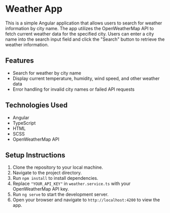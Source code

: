 # Weather App

This is a simple Angular application that allows users to search for weather information by city name. The app utilizes the OpenWeatherMap API to fetch current weather data for the specified city. Users can enter a city name into the search input field and click the "Search" button to retrieve the weather information.

## Features
- Search for weather by city name
- Display current temperature, humidity, wind speed, and other weather data
- Error handling for invalid city names or failed API requests

## Technologies Used
- Angular
- TypeScript
- HTML
- SCSS
- OpenWeatherMap API

## Setup Instructions
1. Clone the repository to your local machine.
2. Navigate to the project directory.
3. Run `npm install` to install dependencies.
4. Replace `"YOUR_API_KEY"` in `weather.service.ts` with your OpenWeatherMap API key.
5. Run `ng serve` to start the development server.
6. Open your browser and navigate to `http://localhost:4200` to view the app.
